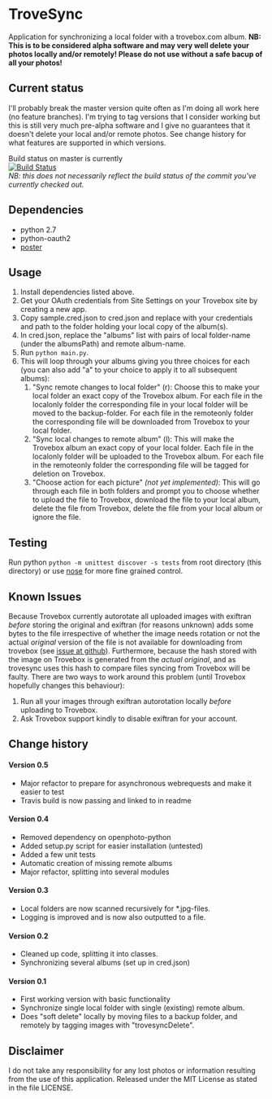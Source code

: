 TroveSync
=========

Application for synchronizing a local folder with a trovebox.com album.
**NB: This is to be considered alpha software
and may very well delete your photos locally and/or remotely!
Please do not use without a safe bacup of all your photos!**

Current status
--------------
I'll probably break the master version quite often
as I'm doing all work here (no feature branches).
I'm trying to tag versions that I consider working
but this is still very much pre-alpha software
and I give no guarantees that it doesn't
delete your local and/or remote photos.
See change history for what features are supported
in which versions.

Build status on master is currently   
[![Build Status](https://travis-ci.org/kjarnet/trovesync.png?branch=master)](https://travis-ci.org/kjarnet/trovesync)   
*NB: this does not necessarily reflect the build status of the commit you've currently checked out.*


Dependencies
------------

* python 2.7
* python-oauth2
* [poster](http://atlee.ca/software/poster/)

Usage
-----

1. Install dependencies listed above.
2. Get your OAuth credentials from Site Settings 
on your Trovebox site 
by creating a new app.
3. Copy sample.cred.json to cred.json
and replace with your credentials
and path to the folder
holding your local copy of the album(s).
4. In cred.json,
replace the "albums" list
with pairs of local folder-name
(under the albumsPath)
and remote album-name.
5. Run `python main.py`.
6. This will loop through your albums
giving you three choices for each 
(you can also add "a" to your choice
to apply it to all subsequent albums):
   1. "Sync remote changes to local folder" (r):
   Choose this to make your local folder
   an exact copy of the Trovebox album.
   For each file in the localonly folder
   the corresponding file in your local folder
   will be moved to the backup-folder.
   For each file in the remoteonly folder
   the corresponding file will be downloaded from Trovebox
   to your local folder.
   2. "Sync local changes to remote album" (l):
   This will make the Trovebox album
   an exact copy of your local folder.
   Each file in the localonly folder
   will be uploaded to the Trovebox album.
   For each file in the remoteonly folder
   the corresponding file will be tagged for deletion on Trovebox.
   3. "Choose action for each picture" _(not yet implemented)_:
   This will go through each file in both folders
   and prompt you to choose whether to
   upload the file to Trovebox,
   download the file to your local album,
   delete the file from Trovebox,
   delete the file from your local album
   or ignore the file.

Testing
-------
Run python `python -m unittest discover -s tests`
from root directory (this directory)
or use [nose](https://nose.readthedocs.org/)
for more fine grained control.


Known Issues
------------
Because Trovebox currently autorotate all uploaded images
with exiftran
_before_ storing the original
and exiftran (for reasons unknown) adds some bytes to the file
irrespective of whether the image needs rotation or not
the actual _original_ version of the file is not available
for downloading from trovebox (see 
[issue at github](https://github.com/photo/frontend/issues/1149)).
Furthermore, because the hash stored with the image on Trovebox
is generated from the _actual original_,
and as trovesync uses this hash to compare files
syncing from Trovebox will be faulty.
There are two ways to work around this problem
(until Trovebox hopefully changes this behaviour):

1. Run all your images through exiftran autorotation locally
_before_ uploading to Trovebox.
2. Ask Trovebox support kindly to disable exiftran for your account.

Change history
--------------

#### Version 0.5
- Major refactor to prepare for asynchronous webrequests and make it easier to test
- Travis build is now passing and linked to in readme

#### Version 0.4
- Removed dependency on openphoto-python
- Added setup.py script for easier installation (untested)
- Added a few unit tests
- Automatic creation of missing remote albums
- Major refactor, splitting into several modules

#### Version 0.3
- Local folders are now scanned recursively for \*.jpg-files.
- Logging is improved and is now also outputted to a file.

#### Version 0.2
- Cleaned up code, splitting it into classes.
- Synchronizing several albums (set up in cred.json)

#### Version 0.1
- First working version with basic functionality
- Synchronize single local folder with single (existing) remote album.
- Does "soft delete" locally by moving files to a backup folder, 
and remotely by tagging images with "trovesyncDelete".

Disclaimer
-------
I do not take any responsibility for any lost photos or information
resulting from the use of this application.
Released under the MIT License as stated in the file LICENSE.


